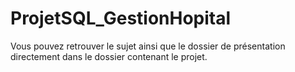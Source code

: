 # ProjetSQL_GestionHopital

Vous pouvez retrouver le sujet ainsi que le dossier de présentation directement dans le dossier contenant le projet.
